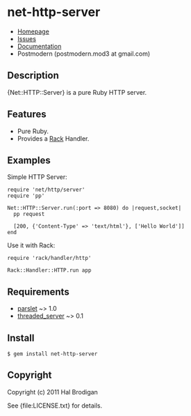 # net-http-server

* [Homepage](http://github.com/postmodern/net-http-server)
* [Issues](http://github.com/postmodern/net-http-server/issues)
* [Documentation](http://rubydoc.info/gems/net-http-server)
* Postmodern (postmodern.mod3 at gmail.com)

## Description

{Net::HTTP::Server} is a pure Ruby HTTP server.

## Features

* Pure Ruby.
* Provides a [Rack](http://rack.rubyforge.org/) Handler.

## Examples

Simple HTTP Server:

    require 'net/http/server'
    require 'pp'

    Net::HTTP::Server.run(:port => 8080) do |request,socket|
      pp request

      [200, {'Content-Type' => 'text/html'}, ['Hello World']]
    end

Use it with Rack:

    require 'rack/handler/http'
    
    Rack::Handler::HTTP.run app

## Requirements

* [parslet](http://rubygems.org/gems/parslet) ~> 1.0
* [threaded_server](http://github.com/postmodern/threaded_server) ~> 0.1

## Install

    $ gem install net-http-server

## Copyright

Copyright (c) 2011 Hal Brodigan

See {file:LICENSE.txt} for details.

